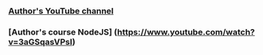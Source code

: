
### [Author's YouTube channel](https://www.youtube.com/@VladilenMinin)
### [Author's course NodeJS] (https://www.youtube.com/watch?v=3aGSqasVPsI)

